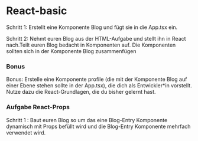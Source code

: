 # React-basic
Schritt 1: Erstellt eine Komponente Blog und fügt sie in die App.tsx ein.

Schritt 2: Nehmt euren Blog aus der HTML-Aufgabe und stellt ihn in React nach.Teilt euren Blog bedacht in Komponenten auf. Die Komponenten sollten sich in der Komponente Blog zusammenfügen

### Bonus
Bonus: Erstelle eine Komponente profile (die mit der Komponente Blog auf einer Ebene stehen sollte in der App.tsx), die dich als Entwickler*in vorstellt. Nutze dazu die React-Grundlagen, die du bisher gelernt hast.

### Aufgabe React-Props
Schritt 1 : Baut euren Blog so um das eine Blog-Entry Komponente dynamisch mit Props befüllt wird und die Blog-Entry Komponente mehrfach verwendet wird.
